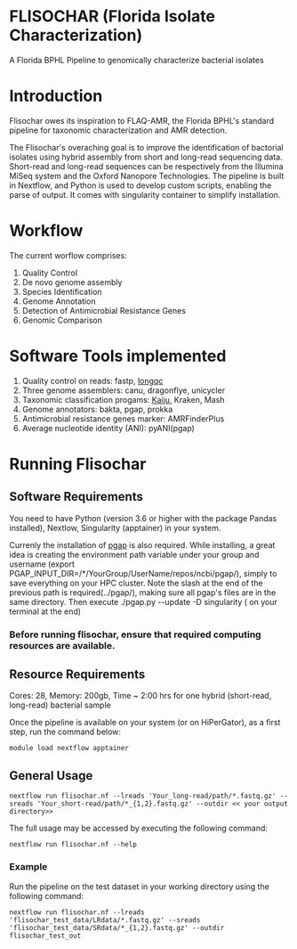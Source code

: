 # FLISOCHAR (Florida Isolate Characterization) 
A Florida BPHL Pipeline to genomically characterize bacterial isolates

# Introduction

Flisochar owes its inspiration to FLAQ-AMR, the Florida BPHL's standard pipeline for taxonomic characterization and AMR detection.

The Flisochar's overaching goal is to improve the identification of bactorial isolates using hybrid assembly from short and long-read sequencing data. Short-read and long-read sequences can be respectively from the Illumina MiSeq system and the Oxford Nanopore Technologies. 
The pipeline is built in Nextflow, and Python is used to develop custom scripts, enabling the parse of output. It comes with singularity container to simplify installation.

# Workflow

The current worflow comprises:
1) Quality Control
2) De novo genome assembly
3) Species Identification
4) Genome Annotation
5) Detection of Antimicrobial Resistance Genes
6) Genomic Comparison

# Software Tools implemented
1. Quality control on reads: fastp, [longqc](https://github.com/yfukasawa/LongQC)
2. Three genome assemblers: canu, dragonflye, unicycler
3. Taxonomic classification progams: [Kaiju](https://github.com/bioinformatics-centre/kaiju), Kraken, Mash
4. Genome annotators: bakta, pgap, prokka 
5. Antimicrobial resistance genes marker: AMRFinderPlus
6. Average nucleotide identity (ANI): pyANI(pgap)

# Running Flisochar
## Software Requirements 
You need to have Python (version 3.6 or higher with the package Pandas installed), Nextlow, Singularity (apptainer) in your system.

Currenly the installation of [pgap](https://github.com/ncbi/pgap/wiki/Quick-Start) is also required. While installing, a great idea is creating the environment path variable under your group and username (export PGAP_INPUT_DIR=/*/YourGroup/UserName/repos/ncbi/pgap/), simply to save everything on your HPC cluster. Note the slash at the end of the previous path is required(../pgap/), making sure all pgap's files are in the same directory. Then execute ./pgap.py --update -D singularity ( on your terminal at the end)

### Before running flisochar, ensure that required computing resources are available.

## Resource Requirements

Cores: 28, Memory: 200gb, Time ~ 2:00 hrs for one hybrid (short-read, long-read) bacterial sample 
 
Once the pipeline is available on your system (or on HiPerGator), as a first step, run the command below:

```
module load nextflow apptainer
```

## General Usage

```
nextflow run flisochar.nf --lreads 'Your_long-read/path/*.fastq.gz' --sreads 'Your_short-read/path/*_{1,2}.fastq.gz' --outdir << your output directory>>

```
The full usage may be accessed by executing the following command:

```
nextflow run flisochar.nf --help
```

### Example
Run the pipeline on the test dataset in your working directory using the following command:

```
nextflow run flisochar.nf --lreads 'flisochar_test_data/LRdata/*.fastq.gz' --sreads 'flisochar_test_data/SRdata/*_{1,2}.fastq.gz' --outdir flisochar_test_out 
```
